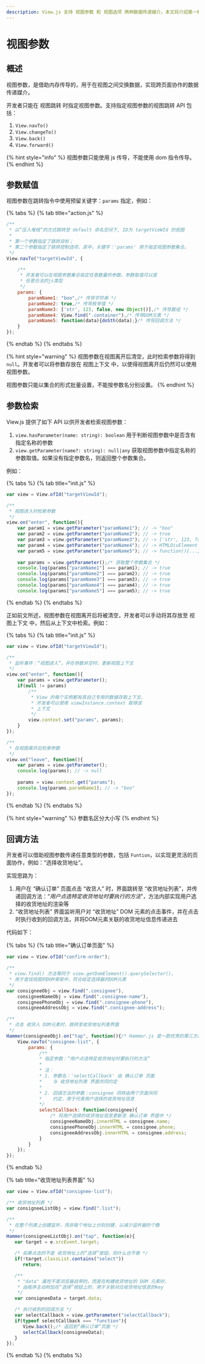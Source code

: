 ```yaml
---
description: View.js 支持 视图参数 和 视图选项 两种数据传递媒介。本文将介绍第一种传递媒介：视图参数。
---
```


# 视图参数

## 概述

视图参数，是借助内存传导的，用于在视图之间交换数据，实现跨页面协作的数据传递媒介。

开发者只能在 视图跳转 时指定视图参数。支持指定视图参数的视图跳转 API 包括：

1. `View.navTo()` 
2. `View.changeTo()`
3. `View.back()`
4. `View.forward()`

{% hint style="info" %}
视图参数只能使用 js 传导，不能使用 dom 指令传导。
{% endhint %}

## 参数赋值

视图参数在跳转指令中使用预留关键字：`params` 指定，例如：

{% tabs %}
{% tab title="action.js" %}
```javascript
/**
 * 以“压入堆栈”的方式跳转至 default 命名空间下, ID为 targetVieWId 的视图
 *
 * 第一个参数指定了跳转目标；
 * 第二个参数指定了跳转控制选项，其中，关键字：'params' 用于指定视图参数集合。
 */
View.navTo("targetViewId", {

    /**
     * 开发者可以在视图参数集合指定任意数量的参数，参数取值可以是
     * 任意合法的js类型
     */
    params: {
        paramName1: "boo",/* 传导字符串 */
        paramName2: true,/* 传导枚举值 */
        paramName3: ['str', 123, false, new Object()],/* 传导数组 */
        paramName4: View.find(".container"),/* 传导DOM元素 */
        paramName5: function(data){doSth(data);}/* 传导回调方法 */
    }
});
```
{% endtab %}
{% endtabs %}

{% hint style="warning" %}
视图参数在视图离开后清空，此时检索参数将得到 `null`。开发者可以将参数存放在 视图上下文 中，以使得视图离开后仍然可以使用视图参数。

视图参数只能以集合的形式批量设置，不能按参数名分别设置。
{% endhint %}

## 参数检索

View.js 提供了如下 API 以供开发者检索视图参数：

1. `view.hasParameter(name: string): boolean` 用于判断视图参数中是否含有指定名称的参数
2. `view.getParameter(name?: string): null|any` 获取视图参数中指定名称的参数取值。如果没有指定参数名，则返回整个参数集合。

例如：

{% tabs %}
{% tab title="init.js" %}
```javascript
var view = View.ofId("targetViewId");

/**
 * 视图进入时检索参数
 */
view.on("enter", function(){
    var param1 = view.getParameter("paramName1"); // -> "boo"
    var param2 = view.getParameter("paramName2"); // -> true
    var param3 = view.getParameter("paramName3"); // -> ['str', 123, false, {}]
    var param4 = view.getParameter("paramName4"); // -> HTMLDivElement
    var param5 = view.getParameter("paramName5"); // -> function(){...}
    
    var params = view.getParameter();/* 获取整个参数集合 */
    console.log(params["paramName1"] === param1); // -> true
    console.log(params["paramName2"] === param2); // -> true
    console.log(params["paramName3"] === param3); // -> true
    console.log(params["paramName4"] === param4); // -> true
    console.log(params["paramName5"] === param5); // -> true
```
{% endtab %}
{% endtabs %}

正如前文所述，视图参数在视图离开后将被清空，开发者可以手动将其存放至 视图上下文 中，然后从上下文中检索。例如：

{% tabs %}
{% tab title="init.js" %}
```javascript
var view = View.ofId("targetViewId");

/**
 * 监听事件：“视图进入”，并在参数非空时，更新视图上下文
 */
view.on("enter", function(){
    var params = view.getParameter();
    if(null != params)
        /**
         * View 的每个实例都有其自己专用的数据存取上下文，
         * 开发者可以使用 viewInstance.context 取得该
         * 上下文
         */
        view.context.set("params", params);
    }
});

/**
 * 在视图离开后检索参数
 */
view.on("leave", function(){
    var params = view.getParameter();
    console.log(params); // -> null
    
    params = view.context.get("params");
    console.log(params.paramName1); // -> "boo"
});
```
{% endtab %}
{% endtabs %}

{% hint style="warning" %}
参数名区分大小写
{% endhint %}

## 回调方法

开发者可以借助视图参数传递任意类型的参数，包括 `Funtion`，以实现更灵活的页面协作，例如：“选择收货地址”。

实现思路为：

1. 用户在 “确认订单” 页面点击 “收货人” 时，界面跳转至 “收货地址列表”，并传递回调方法：“_用户点选特定收货地址时要执行的方法_”，方法内部实现用户选择的收货地址的渲染等
2. “收货地址列表” 界面监听用户对 “收货地址” DOM 元素的点击事件，并在点击时执行收到的回调方法，并将DOM元素关联的收货地址信息传递进去

代码如下：

{% tabs %}
{% tab title="确认订单页面" %}
```javascript
var view = View.ofId("confirm-order");

/**
 * view.find() 方法等同于 view.getDomElement().querySelector()，
 * 用于查找视图的DOM骨架中，符合给定选择器的DOM元素
 */
var consigneeObj = view.find(".consignee"),
    consigneeNameObj = view.find(".consignee-name"),
    consigneePhoneObj = view.find(".consignee-phone"),
    consigneeAddressObj = view.find(".consignee-address");

/**
 * 点击 收货人 DOM元素时，跳转至收货地址列表界面
 */
Hammer(consigneeObj).on("tap", function(){/* Hammer.js 是一款优秀的第三方框架，用于处理触摸事件 */
    View.navTo("consignee-list", {
        params: {
            /**
            * 指定参数：“用户点选特定收货地址时要执行的方法”
            * 
            * 注：
            * 1. 参数名：'selectCallback' 由 确认订单 页面
            *    与 收货地址列表 界面共同约定
            * 
            * 2. 回调方法的参数：consignee 同样由两个页面共同
            *    约定，用于代表用户选择的收货地址信息
            */
            selectCallback: function(consignee){
                /* 将用户选择的收货地址信息更新至 确认订单 界面中 */
                consigneeNameObj.innerHTML = consignee.name;
                consigneePhoneObj.innerHTML = consignee.phone;
                consigneeAddressObj.innerHTML = consignee.address;
            }
        }
    });
});
```
{% endtab %}

{% tab title="收货地址列表界面" %}
```javascript
var view = View.ofId("consignee-list");

/** 收货地址列表 */
var consigneeListObj = view.find(".list");

/**
 * 在整个列表上创建监听，而非每个地址上分别创建，以减少监听器的个数
 */
Hammer(consigneeListObj).on("tap", function(e){
   var target = e.srcEvent.target;

   /* 如果点击的不是 收货地址上的“选择”按钮，则什么也不做 */
   if(!target.classList.contains("select"))
      return;

   /**
    * "data" 属性不是浏览器自带的，而是在构建收货地址的 DOM 元素时，
    * 由程序主动附加在“选择”按钮上的，用于关联对应收货地址信息的key
    */
   var consigneeData = target.data;

   /* 执行收到的回调方法 */
   var selectCallback = view.getParameter("selectCallback");
   if(typeof selectCallback === "function"){
      View.back();/* 返回到“确认订单”页面 */
      selectCallback(consigneeData);
   }
});
```
{% endtab %}
{% endtabs %}

